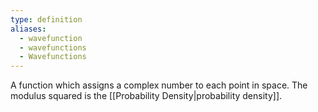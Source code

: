 ```yaml
---
type: definition
aliases:
  - wavefunction
  - wavefunctions
  - Wavefunctions
---
```

A function which assigns a complex number to each point in space. The modulus squared is the [[Probability Density|probability density]].